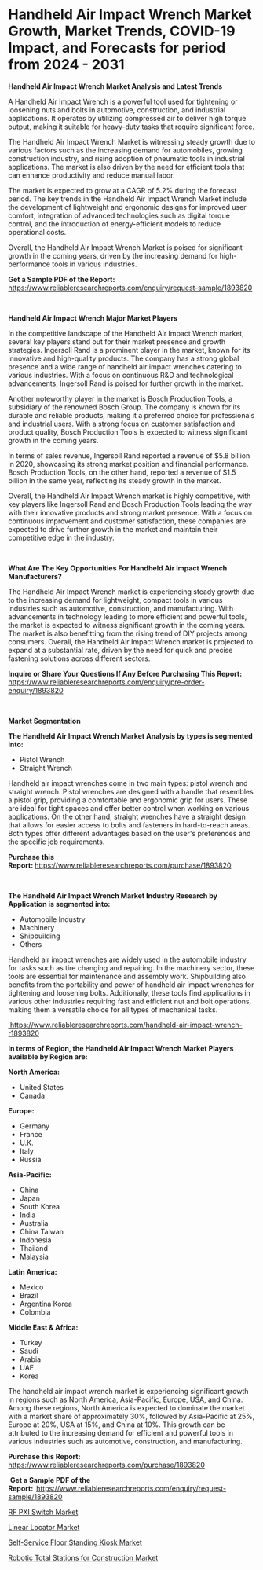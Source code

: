 <p><h1>Handheld Air Impact Wrench Market Growth, Market Trends, COVID-19 Impact, and Forecasts for period from 2024 - 2031</h1></p><p><strong>Handheld Air Impact Wrench Market Analysis and Latest Trends</strong></p>
<p><p>A Handheld Air Impact Wrench is a powerful tool used for tightening or loosening nuts and bolts in automotive, construction, and industrial applications. It operates by utilizing compressed air to deliver high torque output, making it suitable for heavy-duty tasks that require significant force.</p><p>The Handheld Air Impact Wrench Market is witnessing steady growth due to various factors such as the increasing demand for automobiles, growing construction industry, and rising adoption of pneumatic tools in industrial applications. The market is also driven by the need for efficient tools that can enhance productivity and reduce manual labor.</p><p>The market is expected to grow at a CAGR of 5.2% during the forecast period. The key trends in the Handheld Air Impact Wrench Market include the development of lightweight and ergonomic designs for improved user comfort, integration of advanced technologies such as digital torque control, and the introduction of energy-efficient models to reduce operational costs.</p><p>Overall, the Handheld Air Impact Wrench Market is poised for significant growth in the coming years, driven by the increasing demand for high-performance tools in various industries.</p></p>
<p><strong>Get a Sample PDF of the Report:&nbsp;</strong> <a href="https://www.reliableresearchreports.com/enquiry/request-sample/1893820">https://www.reliableresearchreports.com/enquiry/request-sample/1893820</a></p>
<p>&nbsp;</p>
<p><strong>Handheld Air Impact Wrench Major Market Players</strong></p>
<p><p>In the competitive landscape of the Handheld Air Impact Wrench market, several key players stand out for their market presence and growth strategies. Ingersoll Rand is a prominent player in the market, known for its innovative and high-quality products. The company has a strong global presence and a wide range of handheld air impact wrenches catering to various industries. With a focus on continuous R&D and technological advancements, Ingersoll Rand is poised for further growth in the market.</p><p>Another noteworthy player in the market is Bosch Production Tools, a subsidiary of the renowned Bosch Group. The company is known for its durable and reliable products, making it a preferred choice for professionals and industrial users. With a strong focus on customer satisfaction and product quality, Bosch Production Tools is expected to witness significant growth in the coming years.</p><p>In terms of sales revenue, Ingersoll Rand reported a revenue of $5.8 billion in 2020, showcasing its strong market position and financial performance. Bosch Production Tools, on the other hand, reported a revenue of $1.5 billion in the same year, reflecting its steady growth in the market.</p><p>Overall, the Handheld Air Impact Wrench market is highly competitive, with key players like Ingersoll Rand and Bosch Production Tools leading the way with their innovative products and strong market presence. With a focus on continuous improvement and customer satisfaction, these companies are expected to drive further growth in the market and maintain their competitive edge in the industry.</p></p>
<p>&nbsp;</p>
<p><strong>What Are The Key Opportunities For Handheld Air Impact Wrench Manufacturers?</strong></p>
<p><p>The Handheld Air Impact Wrench market is experiencing steady growth due to the increasing demand for lightweight, compact tools in various industries such as automotive, construction, and manufacturing. With advancements in technology leading to more efficient and powerful tools, the market is expected to witness significant growth in the coming years. The market is also benefitting from the rising trend of DIY projects among consumers. Overall, the Handheld Air Impact Wrench market is projected to expand at a substantial rate, driven by the need for quick and precise fastening solutions across different sectors.</p></p>
<p><strong>Inquire or Share Your Questions If Any Before Purchasing This Report:</strong> <a href="https://www.reliableresearchreports.com/enquiry/pre-order-enquiry/1893820">https://www.reliableresearchreports.com/enquiry/pre-order-enquiry/1893820</a></p>
<p>&nbsp;</p>
<p><strong>Market Segmentation</strong></p>
<p><strong>The Handheld Air Impact Wrench Market Analysis by types is segmented into:</strong></p>
<p><ul><li>Pistol Wrench</li><li>Straight Wrench</li></ul></p>
<p><p>Handheld air impact wrenches come in two main types: pistol wrench and straight wrench. Pistol wrenches are designed with a handle that resembles a pistol grip, providing a comfortable and ergonomic grip for users. These are ideal for tight spaces and offer better control when working on various applications. On the other hand, straight wrenches have a straight design that allows for easier access to bolts and fasteners in hard-to-reach areas. Both types offer different advantages based on the user's preferences and the specific job requirements.</p></p>
<p><strong>Purchase this Report:&nbsp;</strong><a href="https://www.reliableresearchreports.com/purchase/1893820">https://www.reliableresearchreports.com/purchase/1893820</a></p>
<p>&nbsp;</p>
<p><strong>The Handheld Air Impact Wrench Market Industry Research by Application is segmented into:</strong></p>
<p><ul><li>Automobile Industry</li><li>Machinery</li><li>Shipbuilding</li><li>Others</li></ul></p>
<p><p>Handheld air impact wrenches are widely used in the automobile industry for tasks such as tire changing and repairing. In the machinery sector, these tools are essential for maintenance and assembly work. Shipbuilding also benefits from the portability and power of handheld air impact wrenches for tightening and loosening bolts. Additionally, these tools find applications in various other industries requiring fast and efficient nut and bolt operations, making them a versatile choice for all types of mechanical tasks.</p></p>
<p><a href="https://www.reliableresearchreports.com/handheld-air-impact-wrench-r1893820">&nbsp;https://www.reliableresearchreports.com/handheld-air-impact-wrench-r1893820</a></p>
<p><strong>In terms of Region, the Handheld Air Impact Wrench Market Players available by Region are:</strong></p>
<p>
    <p> <strong> North America: </strong>
        <ul>
            <li>United States</li>
            <li>Canada</li>
        </ul>
        </p> 
    <p> <strong> Europe: </strong>
        <ul>
            <li>Germany</li>
            <li>France</li>
            <li>U.K.</li>
            <li>Italy</li>
            <li>Russia</li>
        </ul>
        </p> 
    <p> <strong> Asia-Pacific: </strong>
        <ul>
            <li>China</li>
            <li>Japan</li>
            <li>South Korea</li>
            <li>India</li>
            <li>Australia</li>
            <li>China Taiwan</li>
            <li>Indonesia</li>
            <li>Thailand</li>
            <li>Malaysia</li>
        </ul>
        </p> 
    <p> <strong> Latin America: </strong>
        <ul>
            <li>Mexico</li>
            <li>Brazil</li>
            <li>Argentina Korea</li>
            <li>Colombia</li>
        </ul>
        </p> 
    <p> <strong> Middle East & Africa: </strong>
        <ul>
            <li>Turkey</li>
            <li>Saudi</li>
            <li>Arabia</li>
            <li>UAE</li>
            <li>Korea</li>
        </ul>
    </p>
    </p>
<p><p>The handheld air impact wrench market is experiencing significant growth in regions such as North America, Asia-Pacific, Europe, USA, and China. Among these regions, North America is expected to dominate the market with a market share of approximately 30%, followed by Asia-Pacific at 25%, Europe at 20%, USA at 15%, and China at 10%. This growth can be attributed to the increasing demand for efficient and powerful tools in various industries such as automotive, construction, and manufacturing.</p></p>
<p><strong>Purchase this Report: </strong><a href="https://www.reliableresearchreports.com/purchase/1893820">https://www.reliableresearchreports.com/purchase/1893820</a></p>
<p>&nbsp;<strong>Get a Sample PDF of the Report:&nbsp;&nbsp;</strong><a href="https://www.reliableresearchreports.com/enquiry/request-sample/1893820">https://www.reliableresearchreports.com/enquiry/request-sample/1893820</a></p>
<p><strong></strong></p>
<p><p><a href="https://github.com/seamusocallaghan/Market-Research-Report-List-1/blob/main/rf-pxi-switch-market.md">RF PXI Switch Market</a></p><p><a href="https://github.com/graysonwolfe1913/Market-Research-Report-List-1/blob/main/linear-locator-market.md">Linear Locator Market</a></p><p><a href="https://github.com/widyafarer/Market-Research-Report-List-1/blob/main/self-service-floor-standing-kiosk-market.md">Self-Service Floor Standing Kiosk Market</a></p><p><a href="https://github.com/sydneyHaley871/Market-Research-Report-List-1/blob/main/robotic-total-stations-for-construction-market.md">Robotic Total Stations for Construction Market</a></p></p>